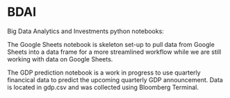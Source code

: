 # BDAI
Big Data Analytics and Investments python notebooks:

The Google Sheets notebook is skeleton set-up to pull data from Google Sheets into a data frame for a more streamlined workflow while we are still working with data on Google Sheets.


The GDP prediction notebook is a work in progress to use quarterly financical data to predict the upcoming quarterly GDP announcement. Data is located in gdp.csv and was collected using Bloomberg Terminal.
